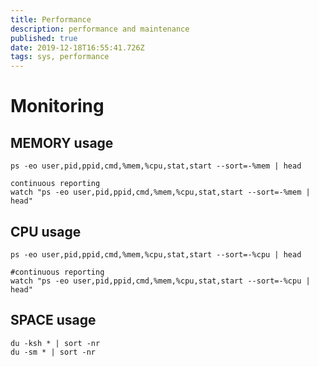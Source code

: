```yaml
---
title: Performance
description: performance and maintenance
published: true
date: 2019-12-18T16:55:41.726Z
tags: sys, performance
---
```


# Monitoring

## MEMORY usage

```
ps -eo user,pid,ppid,cmd,%mem,%cpu,stat,start --sort=-%mem | head

continuous reporting
watch "ps -eo user,pid,ppid,cmd,%mem,%cpu,stat,start --sort=-%mem | head"
```

## CPU usage

```
ps -eo user,pid,ppid,cmd,%mem,%cpu,stat,start --sort=-%cpu | head

#continuous reporting
watch "ps -eo user,pid,ppid,cmd,%mem,%cpu,stat,start --sort=-%cpu | head"
```

## SPACE usage

```
du -ksh * | sort -nr
du -sm * | sort -nr
```